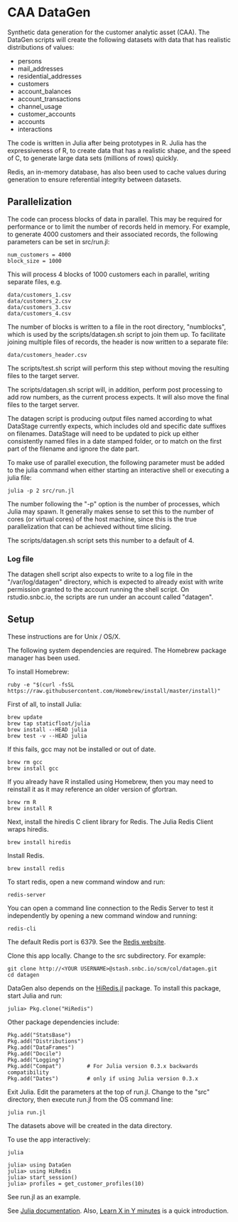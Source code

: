 # CAA DataGen

Synthetic data generation for the customer analytic asset (CAA). The DataGen scripts will create the following datasets with data that has realistic distributions of values:

* persons
* mail_addresses
* residential_addresses
* customers
* account_balances
* account_transactions
* channel_usage
* customer_accounts
* accounts
* interactions

The code is written in Julia after being prototypes in R. Julia has the expressiveness of R, to create data that has a realistic shape, and the speed of C, to generate large data sets (millions of rows) quickly.

Redis, an in-memory database, has also been used to cache values during generation to ensure referential integrity between datasets.

## Parallelization

The code can process blocks of data in parallel. This may be required for performance or to limit the number of records held in memory. For example, to generate 4000 customers and their associated records, the following parameters can be set in src/run.jl:

    num_customers = 4000
    block_size = 1000

This will process 4 blocks of 1000 customers each in parallel, writing separate files, e.g.

    data/customers_1.csv
    data/customers_2.csv
    data/customers_3.csv
    data/customers_4.csv

The number of blocks is written to a file in the root directory, "numblocks", which is used by the scripts/datagen.sh script to join them up. To facilitate joining multiple files of records, the header is now written to a separate file:

    data/customers_header.csv

The scripts/test.sh script will perform this step without moving the resulting files to the target server.

The scripts/datagen.sh script will, in addition, perform post processing to add row numbers, as the current process expects. It will also move the final files to the target server.

The datagen script is producing output files named according to what DataStage currently expects, which includes old and specific date suffixes on filenames. DataStage will need to be updated to pick up either consistently named files in a date stamped folder, or to match on the first part of the filename and ignore the date part.

To make use of parallel execution, the following parameter must be added to the julia command when either starting an interactive shell or executing a julia file:

    julia -p 2 src/run.jl

The number following the "-p" option is the number of processes, which Julia may spawn. It generally makes sense to set this to the number of cores (or virtual cores) of the host machine, since this is the true parallelization that can be achieved without time slicing.

The scripts/datagen.sh script sets this number to a default of 4.

### Log file

The datagen shell script also expects to write to a log file in the "/var/log/datagen" directory, which is expected to already exist with write permission granted to the account running the shell script. On rstudio.snbc.io, the scripts are run under an account called "datagen".

## Setup

These instructions are for Unix / OS/X.

The following system dependencies are required. The Homebrew package manager has been used.

To install Homebrew:

    ruby -e "$(curl -fsSL https://raw.githubusercontent.com/Homebrew/install/master/install)"

First of all, to install Julia:

    brew update
    brew tap staticfloat/julia
    brew install --HEAD julia
    brew test -v --HEAD julia

If this fails, gcc may not be installed or out of date.

    brew rm gcc
    brew install gcc

If you already have R installed using Homebrew, then you may need to reinstall it as it may reference an older version of gfortran.

    brew rm R
    brew install R

Next, install the hiredis C client library for Redis. The Julia Redis Client wraps hiredis.

    brew install hiredis

Install Redis.

    brew install redis

To start redis, open a new command window and run:

    redis-server

You can open a command line connection to the Redis Server to test it independently by opening a new command window and running:

    redis-cli

The default Redis port is 6379. See the [Redis website](http://redis.io/).

Clone this app locally. Change to the src subdirectory. For example:

    git clone http://<YOUR USERNAME>@stash.snbc.io/scm/col/datagen.git
    cd datagen

DataGen also depends on the [HiRedis.jl](https://github.com/markmo/HiRedis.jl) package. To install this package, start Julia and run:

    julia> Pkg.clone("HiRedis")

Other package dependencies include:

    Pkg.add("StatsBase")
    Pkg.add("Distributions")
    Pkg.add("DataFrames")
    Pkg.add("Docile")
    Pkg.add("Logging")
    Pkg.add("Compat")        # For Julia version 0.3.x backwards compatibility
    Pkg.add("Dates")         # only if using Julia version 0.3.x

Exit Julia. Edit the parameters at the top of run.jl. Change to the "src" directory, then execute run.jl from the OS command line:

    julia run.jl

The datasets above will be created in the data directory.

To use the app interactively:

    julia

    julia> using DataGen
    julia> using HiRedis
    julia> start_session()
    julia> profiles = get_customer_profiles(10)

See run.jl as an example.

See [Julia documentation](http://julia.readthedocs.org/en/latest/manual/). Also, [Learn X in Y minutes](http://learnxinyminutes.com/docs/julia/) is a quick introduction.
